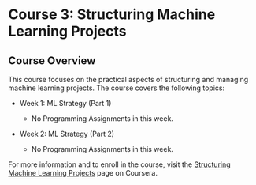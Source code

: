 # Course 3: Structuring Machine Learning Projects

## Course Overview
This course focuses on the practical aspects of structuring and managing machine learning projects. The course covers the following topics:

- Week 1: ML Strategy (Part 1)
  - No Programming Assignments in this week.

- Week 2: ML Strategy (Part 2)
  - No Programming Assignments in this week.

For more information and to enroll in the course, visit the [Structuring Machine Learning Projects](https://www.coursera.org/learn/machine-learning-projects) page on Coursera.
